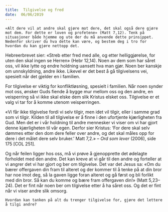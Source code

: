 ```yaml
---
title:  Tilgivelse og fred
date:  06/06/2019
---
```


`«Alt dere vil at andre skal gjøre mot dere, det skal også dere gjøre mot dem. For dette er loven og profetene» (Matt 7,12). Tenk på situasjoner både hjemme og ute der du må anvende dette prinsippet. Nedenfor skriver du hva dette kan være, og bestem deg i tro for hvordan du kan gjøre nettopp det.`

Hebreerbrevet sier: «Streb etter fred med alle, og etter helliggjørelse, for uten den skal ingen se Herren» (Hebr 12,14). Noen av dem som har såret oss, vil ikke lytte og endre holdning uansett hva man gjør. Noen ber kanskje om unnskyldning, andre ikke. Likevel er det best å gå tilgivelsens vei, spesielt når det gjelder en i familien.

For tilgivelse er viktig for konfliktløsning, spesielt i familien. Når noen synder mot oss, ønsker Guds fiende å bygge mur mellom oss og den andre, en veisperring så vi ikke skal elske dem slik Kristus elsket oss. Tilgivelse er et valg vi tar for å komme utenom veisperringen.

«Vi får ikke tilgivelse fordi vi selv tilgir, men idet vil tilgir, eller i samme grad som vi tilgir. Kilden til all tilgivelse er å finne i den ufortjente kjærligheten fra Gud. Men det er i vår holdning til andre mennesker vi viser om vi har gjort denne kjærligheten til vår egen. Derfor sier Kristus: ‘For dere skal selv dømmes etter den dom dere feller over andre, og det skal måles opp for dere i det målet dere selv bruker.’ Matt 7,2.» – _Ord som lever_ (2006), side 175 [COL 251].

Og når feilen ligger hos oss, må vi prøve å gjenopprette det ødelagte forholdet med den andre. Det kan kreve at vi går til den andre og forteller at vi angrer det vi har gjort og ber om tilgivelse. Det var det Jesus sa: «Om du bærer offergaven din fram til alteret og der kommer til å tenke på at din bror har noe imot deg, så la gaven ligge foran alteret og gå først og bli forlikt med din bror. Så kan du komme og bære fram offergaven din!» (Matt 5,23–24). Det er fint når noen ber om tilgivelse etter å ha såret oss. Og det er fint når vi viser andre slik omsorg.

`Hvordan kan tanken på alt du trenger tilgivelse for, gjøre det lettere å tilgi andre?`